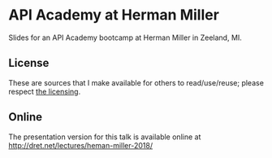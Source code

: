 # API Academy at Herman Miller

Slides for an API Academy bootcamp at Herman Miller in Zeeland, MI.


## License

These are sources that I make available for others to read/use/reuse; please respect [the licensing](../LICENSE).


## Online

The presentation version for this talk is available online at http://dret.net/lectures/heman-miller-2018/
